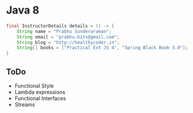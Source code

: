 #  Java 8

```java
final InstructorDetails details = () -> {
	String name = "Prabhu Sunderaraman";
	String email = "prabhu.bits@gmail.com";
	String blog = "http://healthycoder.in";
	String[] books = ["Practical Ext JS 4", "Spring Black Book 3.0"];
}
```
## ToDo

* Functional Style
* Lambda expressions
* Functional Interfaces
* Streams
